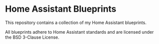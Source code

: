 # Home Assistant Blueprints

This repository contains a collection of my Home Assistant blueprints.

All blueprints adhere to Home Assistant standards and are licensed under the BSD 3-Clause License.
